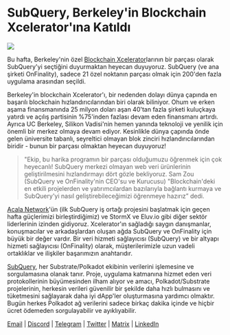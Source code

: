 # SubQuery, Berkeley'in Blockchain Xcelerator'ına Katıldı

![](https://miro.medium.com/max/1400/0*gYUy-1COtbpLV1X1)


Bu hafta, Berkeley'nin özel [Blockchain Xcelerator](https://www.xcelerator.berkeley.edu/)larının bir parçası olarak SubQuery'yi seçtiğini duyurmaktan heyecan duyuyoruz. SubQuery (ve ana şirketi OnFinality), sadece 21 özel noktanın parçası olmak için 200'den fazla uygulama arasından seçildi.

Berkeley'in blockchain Xcelerator'ı, bir nedenden dolayı dünya çapında en başarılı blockchain hızlandırıcılarından biri olarak biliniyor. Ohum ve erken aşama finansmanında 25 milyon doları aşan 40'tan fazla şirketi kuluçkaya yatırdı ve açılış partisinin %75'inden fazlası devam eden finansmanı artırdı. Ayrıca UC Berkeley, Silikon Vadisi'nin hemen yanında teknoloji ve yenilik için önemli bir merkez olmaya devam ediyor. Kesinlikle dünya çapında önde gelen üniversite tabanlı, seyreltici olmayan blok zinciri hızlandırıcılarından biridir - bunun bir parçası olmaktan heyecan duyuyoruz!

> "Ekip, bu harika programın bir parçası olduğumuzu öğrenmek için çok heyecanlı! SubQuery merkezi olmayan web veri ürünlerinin geliştirilmesini hızlandırmayı dört gözle bekliyoruz. Sam Zou (SubQuery ve OnFinality'nin CEO'su ve Kurucusu) "Blockchain'deki en etkili projelerden ve yatırımcılardan bazılarıyla bağlantı kurmaya ve SubQuery'yi nasıl geliştirebileceğimizi öğrenmeye hazırız” dedi.

[Acala Network](https://acala.network/)'ün (ilk SubQuery iş ortağı projesini başlatmak için geçen hafta güçlerimizi birleştirdiğimiz) ve StormX ve Eluv.io gibi diğer sektör liderlerinin izinden gidiyoruz. Xcelerator'ın sağladığı saygın danışmanlar, konuşmacılar ve arkadaşlardan oluşan ağda SubQuery ve OnFinality için büyük bir değer vardır. Bir veri hizmeti sağlayıcısı (SubQuery) ve bir altyapı hizmeti sağlayıcısı (OnFinality) olarak, müşterilerimizle uzun vadeli ortaklıklar ve ilişkiler başarımızın anahtarıdır.

[SubQuery](https://www.subquery.network/), her Substrate/Polkadot ekibinin verilerini işlemesine ve sorgulamasına olanak tanır. Proje, uygulama katmanına hizmet eden veri protokollerinin büyümesinden ilham alıyor ve amacı, Polkadot/Substrate projelerinin, herkesin verileri güvenilir bir şekilde daha hızlı bulmasını ve tüketmesini sağlayarak daha iyi dApp'ler oluşturmasına yardımcı olmaktır. Bugün herkes Polkadot ağ verilerini sadece birkaç dakika içinde ve hiçbir ücret ödemeden sorgulayabilir ve ayıklıyabilir.

[Email](mailto:hello@subquery.network) | [Discord](https://discord.com/invite/78zg8aBSMG) | [Telegram](https://t.me/subquerynetwork) | [Twitter](https://twitter.com/subquerynetwork) | [Matrix](https://matrix.to/#/#subquery:matrix.org) | [LinkedIn](https://www.linkedin.com/company/subquery)

